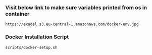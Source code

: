 ### Visit below link to make sure variables printed from os in container
`https://exadel.s3.eu-central-1.amazonaws.com/docker-env.jpg`

### Docker Installation Script 
`scripts/docker-setup.sh`